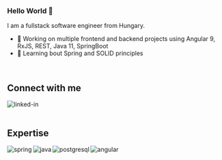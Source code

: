 ### Hello World 👋
I am a fullstack software engineer from Hungary.
- 🔭 Working on multiple frontend and backend projects using Angular 9, RxJS, REST, Java 11, SpringBoot
- 🌱 Learning bout Spring and SOLID principles
<br>

## Connect with me

[<img align="left" alt="linked-in" src="https://img.shields.io/badge/linkedin-%230077B5.svg?&style=for-the-badge&logo=linkedin&logoColor=white" />](https://www.linkedin.com/in/robert-bogar/)
<br>
<br>

## Expertise

<img align="left" alt="spring" src="https://img.shields.io/badge/spring%20-%236DB33F.svg?&style=for-the-badge&logo=spring&logoColor=white" />
<img align="left" alt="java" src="https://img.shields.io/badge/Java-Java%2011-red?&style=for-the-badge&logo=spring&logoColor=white" />
<img align="left" alt="postgresql" src="https://img.shields.io/badge/PostgreSQL-DB-lightgrey?&style=for-the-badge&logo=spring&logoColor=white" />
<img align="left" alt="angular" src="https://img.shields.io/badge/Angular-FE-red?&style=for-the-badge&logo=spring&logoColor=white" />
<br>
<br>
